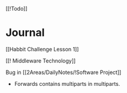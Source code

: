 [[!Todo]] 

# Journal
[[Habbit Challenge Lesson 1]]

[[! Middleware Technology]]



Bug in [[2Areas/DailyNotes/!Software Project]]
- Forwards contains multiparts in multiparts. 



